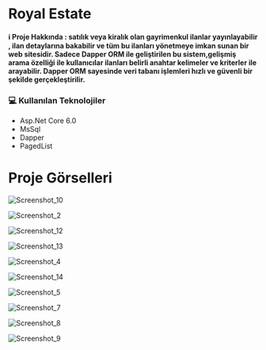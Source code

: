 # Royal Estate 

#### ℹ️ Proje Hakkında :  satılık veya kiralık olan gayrimenkul ilanlar yayınlayabilir , ilan detaylarına bakabilir ve  tüm bu ilanları yönetmeye imkan sunan bir web sitesidir. Sadece Dapper ORM ile geliştirilen bu sistem,gelişmiş arama özelliği ile kullanıcılar ilanları belirli anahtar kelimeler ve kriterler ile arayabilir. Dapper ORM sayesinde veri tabanı işlemleri hızlı ve güvenli bir şekilde gerçekleştirilir.

### 💻 Kullanılan Teknolojiler
* Asp.Net Core 6.0
* MsSql
* Dapper
* PagedList


# Proje Görselleri

![Screenshot_10](https://github.com/gozgirfaruk/DapperProject/assets/125920944/7ca78465-4040-4fe8-8fc1-b2eaa77c1348)

![Screenshot_2](https://github.com/gozgirfaruk/DapperProject/assets/125920944/b105baa2-ba5f-403d-8eff-15309280bbe0)

![Screenshot_12](https://github.com/gozgirfaruk/DapperProject/assets/125920944/2397a43d-6e16-422e-b2de-4a8ec09d0d92)

![Screenshot_13](https://github.com/gozgirfaruk/DapperProject/assets/125920944/c4bc72dc-40a3-4a47-8795-bef3818848de)

![Screenshot_4](https://github.com/gozgirfaruk/DapperProject/assets/125920944/84c4da29-588a-4c4d-b82e-9eec7aafd187)

![Screenshot_14](https://github.com/gozgirfaruk/DapperProject/assets/125920944/12919e34-e9cb-4b78-8c6e-e0910c4421fe)

![Screenshot_5](https://github.com/gozgirfaruk/DapperProject/assets/125920944/b5f53aa2-c55f-4918-8395-84f1905e63f6)

![Screenshot_7](https://github.com/gozgirfaruk/DapperProject/assets/125920944/1f0347d1-7440-444b-9ff0-4fb9eb780843)

![Screenshot_8](https://github.com/gozgirfaruk/DapperProject/assets/125920944/f6269bc1-45b4-4074-8eb8-2d696cab2e06)

![Screenshot_9](https://github.com/gozgirfaruk/DapperProject/assets/125920944/f526aa17-3e4d-4379-97fb-5736d690b237)







